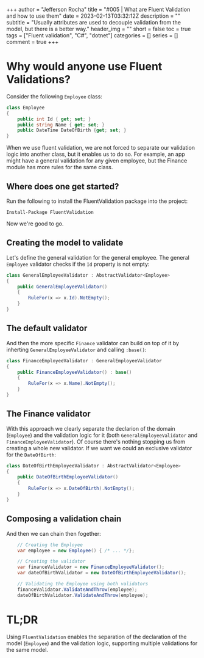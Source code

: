 +++
author = "Jefferson Rocha"
title = "#005 | What are Fluent Validation and how to use them"
date = 2023-02-13T03:32:12Z
description = ""
subtitle = "Usually attributes are used to decouple validation from the model, but there is a better way."
header_img = ""
short = false
toc = true
tags = ["Fluent validation", "C#", "dotnet"]
categories = []
series = []
comment = true
+++

# Why would anyone use Fluent Validations?

Consider the following `Employee` class:

```csharp
class Employee
{
    public int Id { get; set; }
    public string Name { get; set; }
    public DateTime DateOfBirth {get; set; }
}
```

When we use fluent validation, we are not forced to separate our validation logic into another class, but it enables us to do so.
For example, an app might have a general validation for any given employee, but the Finance module has more rules for the same class.

## Where does one get started?

Run the following to install the FluentValidation package into the project:

```
Install-Package FluentValidation
```

Now we're good to go.

## Creating the model to validate

Let's define the general validation for the general employee. 
The general `Employee` validator checks if the `Id` property is not empty:

```csharp
class GeneralEmployeeValidator : AbstractValidator<Employee>
{
    public GeneralEmployeeValidator()
    {
        RuleFor(x => x.Id).NotEmpty();
    }
}
```

## The default validator

And then the more specific `Finance` validator can build on top of it by inherting `GeneralEmployeeValidator` and calling `:base()`:

```csharp
class FinanceEmployeeValidator : GeneralEmployeeValidator
{
    public FinanceEmployeeValidator() : base()
    {
        RuleFor(x => x.Name).NotEmpty();
    }
}
```

## The Finance validator

With this approach we clearly separate the declarion of the domain (`Employee`) and the validation logic for it (both `GeneralEmployeeValidator` and `FinanceEmployeeValidator`).
Of course there's nothing stopping us from creating a whole new validator. If we want we could an exclusive validator for the `DateOfBirth`:

```csharp
class DateOfBirthEmployeeValidator : AbstractValidator<Employee>
{
    public DateOfBirthEmployeeValidator()
    {
        RuleFor(x => x.DateOfBirth).NotEmpty();
    }
}
```

## Composing a validation chain

And then we can chain then fogether:

```csharp
    // Creating the Employee
    var employee = new Employee() { /* ... */};

    // Creating the validator
    var financeValidator = new FinanceEmployeeValidator();
    var dateOfBirthValidator = new DateOfBirthEmployeeValidator();

    // Validating the Employee using both validators
    financeValidator.ValidateAndThrow(employee);
    dateOfBirthValidator.ValidateAndThrow(employee);
```

# TL;DR

Using `FluentValidation` enables the separation of the declaration of the model (`Employee`) and the validation logic, supporting multiple validations for the same model.